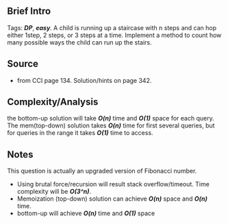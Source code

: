 [comment]: <> (This is a comment, it will not be included. For every question commit to the repository, you should put this readme file in the question/problem folder as a readme file, rename it to README.md)

## Brief Intro
Tags: ___DP___, ___easy___.
A child is running up a staircase with n steps and can hop either 1step, 2 steps, or 3 steps at a time. Implement a method to count how many possible ways the child can run up the stairs.

## Source
* from CCI page 134. Solution/hints on page 342.

## Complexity/Analysis
the bottom-up solution will take ___O(n)___ time and ___O(1)___ space for each query. The mem(top-down) solution takes ___O(n)___ time for first several queries, but for queries in the range it takes ___O(1)___ time to access.

## Notes
This question is actually an upgraded version of Fibonacci number.
* Using brutal force/recursion will result stack overflow/timeout. Time complexity will be ___O(3^n)___.
* Memoization (top-down) solution can achieve ___O(n)___ space and ___O(n)___ time.
* bottom-up will achieve ___O(n)___ time and ___O(1)___ space
